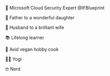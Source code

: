 🔐 Microsoft Cloud Security Expert @IFBlueprint

👸 Father to a wonderful daughter

👫 Husband to a brilliant wife

📚 Lifelong learner

🥘 Avid vegan hobby cook

🧘‍♂️ Yogi

🤓 Nerd


<!---
considerITman/considerITman is a ✨ special ✨ repository because its `README.md` (this file) appears on your GitHub profile.
You can click the Preview link to take a look at your changes.
--->
